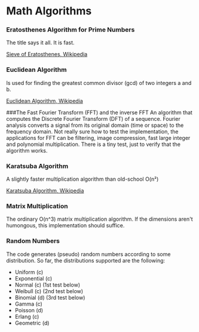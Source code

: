 Math Algorithms
============================

### Eratosthenes Algorithm for Prime Numbers
The title says it all. It is fast.

[Sieve of Eratosthenes, Wikipedia](https://en.wikipedia.org/wiki/Sieve_of_Eratosthenes)

### Euclidean Algorithm
Is used for finding the greatest common divisor (gcd) of two integers a and b.

[Euclidean Algorithm, Wikipedia](https://sv.wikipedia.org/wiki/Euklides_algoritm)

###The Fast Fourier Transform (FFT) and the inverse FFT
An algorithm that computes the Discrete Fourier Transform (DFT) of a sequence. Fourier analysis converts a signal from its original domain (time or space) to the frequency domain.
Not really sure how to test the implementation, the applications for FFT can be filtering, image compression, fast large integer and polynomial multiplication. There is a tiny test, just to verify that the algorithm works. 

### Karatsuba Algorithm
A slightly faster multiplication algorithm than old-school O(n²)

[Karatsuba Algorithm, Wikipedia](https://en.wikipedia.org/wiki/Karatsuba_algorithm)

### Matrix Multiplication 
The ordinary O(n^3) matrix multiplication algorithm. If the dimensions aren't humongous, this implementation should suffice.

### Random Numbers
The code generates (pseudo) random numbers according to some distribution.
So far, the distributions supported are the following:
* Uniform (c)
* Exponential (c) 
* Normal (c) (1st test below)
* Weibull (c) (2nd test below)
* Binomial (d) (3rd test below)
* Gamma (c)
* Poisson (d)
* Erlang  (c)
* Geometric (d)
